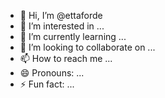 - 👋 Hi, I’m @ettaforde
- 👀 I’m interested in ...
- 🌱 I’m currently learning ...
- 💞️ I’m looking to collaborate on ...
- 📫 How to reach me ...
- 😄 Pronouns: ...
- ⚡ Fun fact: ...

<!---
ettaforde/ettaforde is a ✨ special ✨ repository because its `README.md` (this file) appears on your GitHub profile.
You can click the Preview link to take a look at your changes.
--->
